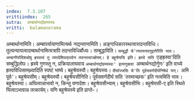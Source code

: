 ```yaml
---
index:  7.3.107
vrittiindex:  265
sutra:  अम्बार्थनद्योह्य्यस्वः
vritti:  balamanorama 
---
```


अम्बार्थानामिति। अम्बापर्यायाणामित्यर्थः नद्यन्तानामिति। अङ्गाधिकारस्थत्वात्तदन्तविधिः। तुल्यन्यायत्वादम्बार्थानामित्यत्रापि तदन्तविधिर्बोध्यः। सम्बुद्धाविति। `सम्बुद्धौ चे'त्यतस्तदनुवृत्तेरिति भावः। अम्बागौर्यादिशब्देषु ह्रस्वत्वं तु व्यपदेशिवद्भावेन तदन्तत्वाज्ज्ञेयम्। हे बहुश्रेयसि इति। ह्रस्वे सति `एङ्ह्रस्वा'दिति सम्बुद्धिलोपः। ह्रस्वे गुणस्तु न, प्रक्रियालाघवाय `अम्बार्थनद्योह्य्यस्वः' इत्यनुक्त्वा `अम्बार्थनद्योर्गुणः' इति वाच्ये ह्रस्वविधिसामथ्र्यादिति स्पष्टं भाष्ये। बहुश्रेयस्यौ। बहुश्रेयस्यः। `दीर्घाज्जसि चे'ति पूर्वसवर्णदीर्घनिषेधे यण्। `अमि पूर्वः'। बहुश्रेयसीम्। बहुश्रेयस्यौ। बहुश्रेयसीनिति। पूर्वसवर्णदीर्घ सति `तस्माच्छसः' इति नत्वमिति भावः। बहुश्रेयस्या। अघित्वान्नाभावो न, किन्तु यणादेशः। बहुश्रेयसीभ्याम्। बहुश्रेयसीभिः। बहुश्रेयसी-ए इति स्थिते घित्वाऽभावान्न तत्कार्यम्। यणि बहुश्रेयस्ये इति प्राप्ते-।

